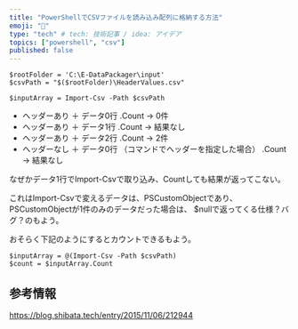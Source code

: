 ```yaml
---
title: "PowerShellでCSVファイルを読み込み配列に格納する方法"
emoji: "🎉"
type: "tech" # tech: 技術記事 / idea: アイデア
topics: ["powershell", "csv"]
published: false
---
```


```powershell:
$rootFolder = 'C:\E-DataPackager\input'
$csvPath = "$($rootFolder)\HeaderValues.csv"

$inputArray = Import-Csv -Path $csvPath
```

- ヘッダーあり ＋ データ0行
    .Count → 0件
- ヘッダーあり ＋ データ1行
    .Count → 結果なし
- ヘッダーあり ＋ データ2行
    .Count → 2件
- ヘッダーなし ＋ データ0行 （コマンドでヘッダーを指定した場合）
    .Count → 結果なし

なぜかデータ1行でImport-Csvで取り込み、Countしても結果が返ってこない。

これはImport-Csvで変えるデータは、PSCustomObjectであり、PSCustomObjectが1件のみのデータだった場合は、
$nullで返ってくる仕様？バグ？のもよう。

おそらく下記のようにするとカウントできるもよう。

```powershell:1件データをカウントする方法
$inputArray = @(Import-Csv -Path $csvPath)
$count = $inputArray.Count
```

## 参考情報

https://blog.shibata.tech/entry/2015/11/06/212944
